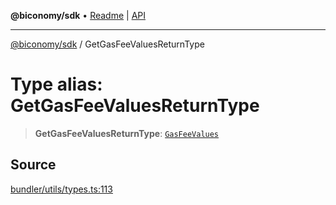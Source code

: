 **@biconomy/sdk** • [Readme](../README.md) \| [API](../globals.md)

***

[@biconomy/sdk](../README.md) / GetGasFeeValuesReturnType

# Type alias: GetGasFeeValuesReturnType

> **GetGasFeeValuesReturnType**: [`GasFeeValues`](GasFeeValues.md)

## Source

[bundler/utils/types.ts:113](https://github.com/bcnmy/sdk/blob/main/src/bundler/utils/types.ts#L113)
